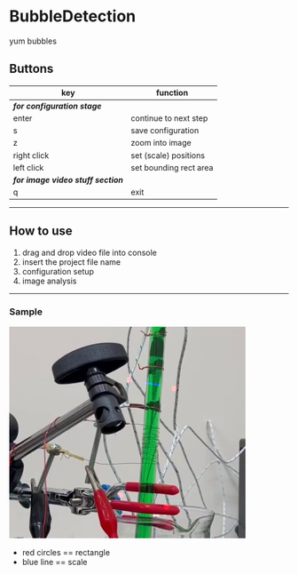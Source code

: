 # BubbleDetection

yum bubbles

## Buttons

| key                                 | function               |
| ----------------------------------- | ---------------------- |
| **_for configuration stage_**       |
| enter                               | continue to next step  |
| s                                   | save configuration     |
| z                                   | zoom into image        |
| right click                         | set (scale) positions  |
| left click                          | set bounding rect area |
| **_for image video stuff section_** |
| q                                   | exit                   |

---

## How to use

1. drag and drop video file into console
2. insert the project file name
3. configuration setup
4. image analysis

---

### Sample

![Sample 1](docs/sample.jpg)

- red circles == rectangle
- blue line == scale
